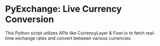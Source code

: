 # PyExchange: Live Currency Conversion

This Python script utilizes APIs like CurrencyLayer & Fixer.io to fetch real-time exchange rates and convert between various currencies.
